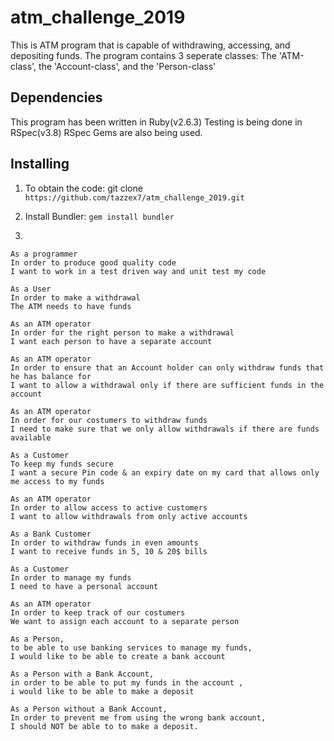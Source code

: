 # atm_challenge_2019

This is ATM program that is capable of withdrawing, accessing, and depositing funds. The program contains 3 seperate classes: 
The 'ATM-class', the 'Account-class', and the 'Person-class'

<h2> Dependencies</h2>

This program has been written in Ruby(v2.6.3)
Testing is being done in RSpec(v3.8)
RSpec Gems are also being used.

<h2>Installing</h2>

1. To obtain the code:
git clone ``` https://github.com/tazzex7/atm_challenge_2019.git ```

2. Install Bundler:
``` gem install bundler ```

3. 












```
As a programmer
In order to produce good quality code
I want to work in a test driven way and unit test my code

```
```
As a User       
In order to make a withdrawal      
The ATM needs to have funds
```
```
As an ATM operator          
In order for the right person to make a withdrawal            
I want each person to have a separate account
```
```
As an ATM operator           
In order to ensure that an Account holder can only withdraw funds that he has balance for           
I want to allow a withdrawal only if there are sufficient funds in the account
```
```
As an ATM operator
In order for our costumers to withdraw funds
I need to make sure that we only allow withdrawals if there are funds available
```
```
As a Customer              
To keep my funds secure             
I want a secure Pin code & an expiry date on my card that allows only me access to my funds
```
```
As an ATM operator             
In order to allow access to active customers             
I want to allow withdrawals from only active accounts
```
```
As a Bank Customer    
In order to withdraw funds in even amounts  
I want to receive funds in 5, 10 & 20$ bills
```
```
As a Customer
In order to manage my funds
I need to have a personal account
```
```
As an ATM operator      
In order to keep track of our costumers     
We want to assign each account to a separate person
```
```
As a Person,
to be able to use banking services to manage my funds,
I would like to be able to create a bank account
```
```
As a Person with a Bank Account,
in order to be able to put my funds in the account ,
i would like to be able to make a deposit
```
```
As a Person without a Bank Account,
In order to prevent me from using the wrong bank account,
I should NOT be able to to make a deposit.
```



